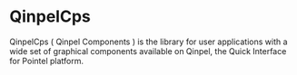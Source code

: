 # QinpelCps

QinpelCps ( Qinpel Components ) is the library for user applications with a wide set of graphical components available on Qinpel, the Quick Interface for Pointel platform.
